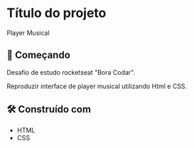 # Título do projeto

Player Musical

## 🚀 Começando

Desafio de estudo rocketseat "Bora Codar".

Reproduzir interface de player musical utilizando Html e CSS.


## 🛠️ Construído com

- HTML
- CSS